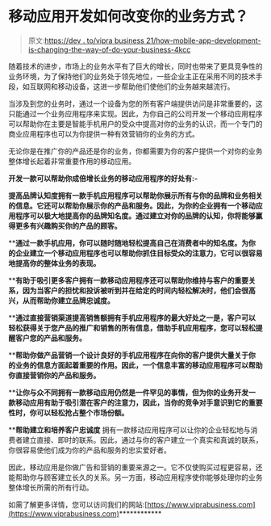 # 移动应用开发如何改变你的业务方式？

> 原文:[https://dev . to/vipra business 21/how-mobile-app-development-is-changing-the-way-of-do-your-business-4kcc](https://dev.to/viprabusiness21/how-mobile-app-development-is-changing-the-way-of-doing-your-business-4kcc)

随着技术的进步，市场上的业务水平有了巨大的增长，同时也带来了更具竞争性的业务环境，为了保持他们的业务处于领先地位，一些企业主正在采用不同的技术手段，如互联网和移动设备，这进一步帮助他们使他们的业务越来越流行。

当涉及到您的业务时，通过一个设备为您的所有客户端提供访问是非常重要的，这只能通过一个业务应用程序来实现。因此，为你自己的公司开发一个移动应用程序可以帮助你在主要是智能手机用户的受众中提高对你的业务的认识，而一个专门的商业应用程序也可以为你提供一种有效营销你的业务的方式。

无论你是在推广你的产品还是你的业务，你都需要为你的客户提供一个对你的业务整体增长起着非常重要作用的移动应用。

**开发一款可以帮助你成倍增长业务的移动应用程序的好处有:-**

 **提高品牌认知度拥有一款手机应用程序可以帮助你展示所有与你的品牌和业务相关的信息。它还可以帮助你展示你的产品和服务。因此，为你的企业拥有一个移动应用程序可以极大地提高你的品牌知名度。通过建立对你的品牌的认知，你将能够赢得更多有兴趣购买你的产品的顾客。**

 ****通过一款手机应用，你可以随时随地轻松提高自己在消费者中的知名度。为你的企业建立一个移动应用程序也可以帮助你抓住目标受众的注意力，它可以很容易地提高你的整体业务的表现。**

 ****有助于吸引更多客户拥有一款移动应用程序还可以帮助你维持与客户的重要关系，因为当客户的担忧和投诉被听到并在给定的时间内轻松解决时，他们会很高兴，从而帮助你建立品牌忠诚度。**

 ****通过直接营销渠道提高销售额拥有手机应用程序的最大好处之一是，客户可以轻松获得关于您产品的推广和销售的所有信息，借助手机应用程序，您可以轻松提醒客户您的产品和服务。**

 ****帮助你做产品营销一个设计良好的手机应用程序在向你的客户提供大量关于你的业务的信息方面起着重要的作用。因此，一个信息丰富的移动应用程序可以帮助你直接营销你的产品和服务。**

 ****让你与众不同拥有一款移动应用仍然是一件罕见的事情，但为你的业务开发一款移动应用有助于吸引潜在客户的注意力，因此，当你的竞争对手意识到它的重要性时，你可以轻松抢占整个市场份额。**

 ****帮助建立和培养客户忠诚度**
拥有一款移动应用程序可以让你的企业轻松地与消费者建立直接、即时的联系。因此，通过与你的客户建立一个真实和真诚的联系，你很容易使他们成为你的产品和服务的忠实爱好者。

因此，移动应用是你做广告和营销的重要来源之一。它不仅使购买过程更容易，还能帮助你与顾客建立长久的关系。另一方面，移动应用程序使你能够处理你的业务整体增长所需的所有行动。

如需了解更多详情，您可以访问我们的网站:[https://www.viprabusiness.com](https://www.viprabusiness.com)************